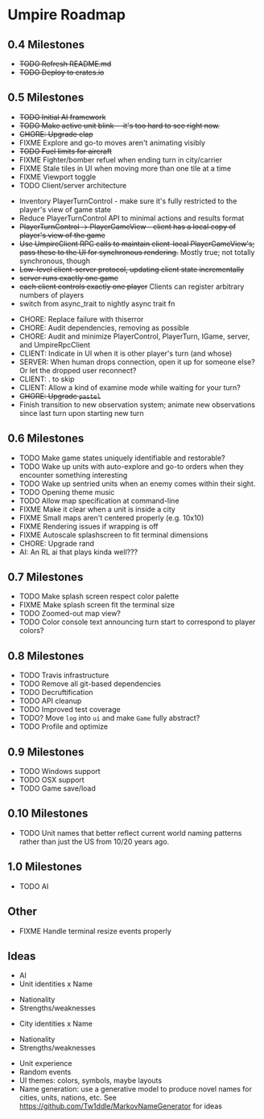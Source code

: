 # Umpire Roadmap

## 0.4 Milestones
* ~~TODO Refresh README.md~~
* ~~TODO Deploy to crates.io~~

## 0.5 Milestones
* ~~TODO Initial AI framework~~
* ~~TODO Make active unit blink---it's too hard to see right now.~~
* ~~CHORE: Upgrade clap~~
* FIXME Explore and go-to moves aren't animating visibly
* ~~TODO Fuel limits for aircraft~~
* FIXME Fighter/bomber refuel when ending turn in city/carrier
* FIXME Stale tiles in UI when moving more than one tile at a time
* FIXME Viewport toggle
* TODO Client/server architecture
 - Inventory PlayerTurnControl - make sure it's fully restricted to the player's view of game state
 - Reduce PlayerTurnControl API to minimal actions and results format
 - ~~PlayerTurnControl -> PlayerGameView - client has a local copy of player's view of the game~~
 - ~~Use UmpireClient RPC calls to maintain client-local PlayerGameView's; pass these to the UI
   for synchronous rendering.~~ Mostly true; not totally synchronous, though
 - ~~Low-level client-server protocol, updating client state incrementally~~
 - ~~server runs exactly one game~~
 - ~~each client controls exactly one player~~ Clients can register arbitrary numbers of players
 - switch from async_trait to nightly async trait fn
* CHORE: Replace failure with thiserror
* CHORE: Audit dependencies, removing as possible
* CHORE: Audit and minimize PlayerControl, PlayerTurn, IGame, server, and UmpireRpcClient
* CLIENT: Indicate in UI when it is other player's turn (and whose)
* SERVER: When human drops connection, open it up for someone else? Or let the dropped user reconnect?
* CLIENT: . to skip
* CLIENT: Allow a kind of examine mode while waiting for your turn?
* ~~CHORE: Upgrade `pastel`~~
* Finish transition to new observation system; animate new observations since last turn upon starting new turn

## 0.6 Milestones
* TODO Make game states uniquely identifiable and restorable?
* TODO Wake up units with auto-explore and go-to orders when they encounter something interesting
* TODO Wake up sentried units when an enemy comes within their sight.
* TODO Opening theme music
* TODO Allow map specification at command-line
* FIXME Make it clear when a unit is inside a city
* FIXME Small maps aren't centered properly (e.g. 10x10)
* FIXME Rendering issues if wrapping is off
* FIXME Autoscale splashscreen to fit terminal dimensions
* CHORE: Upgrade rand
* AI: An RL ai that plays kinda well???

## 0.7 Milestones
* TODO Make splash screen respect color palette
* FIXME Make splash screen fit the terminal size
* TODO Zoomed-out map view?
* TODO Color console text announcing turn start to correspond to player colors?

## 0.8 Milestones
* TODO Travis infrastructure
* TODO Remove all git-based dependencies
* TODO Decruftification
* TODO API cleanup
* TODO Improved test coverage
* TODO? Move `log` into `ui` and make `Game` fully abstract?
* TODO Profile and optimize

## 0.9 Milestones
* TODO Windows support
* TODO OSX support
* TODO Game save/load

## 0.10 Milestones
* TODO Unit names that better reflect current world naming patterns rather than just the US from 10/20 years ago.

## 1.0 Milestones
* TODO AI

## Other

* FIXME Handle terminal resize events properly


## Ideas
* AI
* Unit identities
 x Name
 - Nationality
 - Strengths/weaknesses
* City identities
 x Name
 - Nationality
 - Strengths/weaknesses
* Unit experience
* Random events
* UI themes: colors, symbols, maybe layouts
* Name generation: use a generative model to produce novel names for
  cities, units, nations, etc. See https://github.com/Tw1ddle/MarkovNameGenerator for ideas
